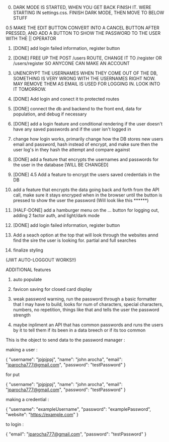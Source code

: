 0. DARK MODE IS STARTED, WHEN YOU GET BACK FINISH IT. WERE STARTING IN settings.css. FINISH DARK MODE, THEN MOVE TO BELOW STUFF

0.5 MAKE THE EDIT BUTTON CONVERT INTO A CANCEL BUTTON AFTER PRESSED, AND ADD A BUTTON TO SHOW THE PASSWORD TO THE USER WITH THE || OPERATOR

1. [DONE] add login failed information, register button

2. [DONE] FREE UP THE POST /users ROUTE, CHANGE IT TO /register OR /users/register SO ANYCONE CAN MAKE AN ACCOUNT

3. UNENCRYPT THE USERNAMES WHEN THEY COME OUT OF THE DB, SOMETHING IS VERY WRONG WITH THE USERNAMES RIGHT NOW. MAY REMOVE THEM AS EMAIL IS USED FOR LOGGING IN. LOOK INTO IT TOMORROW.

4. [DONE] Add login and conect it to protected routes

5. [DONE] connect the db and backend to the front end, data for population, and debug if necessary

6. [DONE] add a login feature and conditional rendering if the user doesn't have any saved passwords and if the user isn't logged in

7. change how login works, primarily change how the DB stores new users email and password, hash instead of encrypt, and make sure then the user log's in they hash the attempt and compare against

8. [DONE] add a feature that encrypts the usernames and passwords for the user in the database             [WILL BE CHANGED]

9. [DONE] 4.5 Add a feature to encrypt the users saved credentials in the DB

10. add a feature that encrypts the data going back and forth from the API call, make sure it stays encryped when in the browser until the button is pressed to show the user the password (Will look like this ******)

11. [HALF-DONE] add a hamburger menu on the ... button for logging out, adding 2 factor auth, and light/dark mode

12. [DONE] add login failed information, register button

13. Add a seach option at the top that will look through the websites annd find the sire the user is looking for. partial and full searches

14. finalize styling

(JWT AUTO-LOGGOUT WORKS!!)

ADDITIONAL features

1. auto populate

2. favicon saving for closed card display

3. weak password warning, run the password through a basic formatter that I may have to build, looks for num of characters, special characters, numbers, no repetition, things like that and tells the user the password strength

4. maybe inpliment an API that has common passwords and runs the users by it to tell them if its been in a data breech or if its too common







This is the object to send data to the password manager : 

making a user : 

{
  "username": "jpjpjppj",
  "name": "john arocha",
  "email": "jparocha777@gmail.com",
  "password": "testPassword"
}

for put 

{
  "username": "jpjpjppj",
  "name": "john arocha",
  "email": "jparocha777@gmail.com",
  "password": "testPassword"
}

making a credential :

{
  "username": "exampleUsername",
  "password": "examplePassword",
  "website": "https://example.com"
}

to login : 

{
  "email": "jparocha777@gmail.com",
  "password": "testPassword"
}